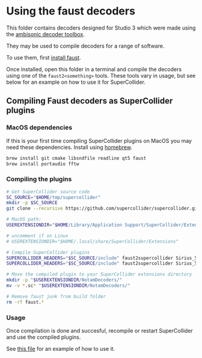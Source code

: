 # Using the faust decoders
This folder contains decoders designed for Studio 3 which were made using the [ambisonic decoder toolbox](https://bitbucket.org/ambidecodertoolbox/adt.git).

They may be used to compile decoders for a range of software. 

To use them, first [install faust](https://faust.grame.fr/).

Once installed, open this folder in a terminal and compile the decoders using one of the `faust2<something>` tools. These tools vary in usage, but see below for an example on how to use it for SuperCollider.

## Compiling Faust decoders as SuperCollider plugins

### MacOS dependencies

If this is your first time compiling SuperCollider plugins on MacOS you may need these dependencies. Install using [homebrew](https://brew.sh/index_da).

```bash
brew install git cmake libsndfile readline qt5 faust
brew install portaudio fftw
```

### Compiling the plugins

```bash
# Get SuperCollider source code
SC_SOURCE="$HOME/tmp/supercollider"
mkdir -p $SC_SOURCE
git clone --recursive https://github.com/supercollider/supercollider.git $SC_SOURCE 

# MacOS path:
USEREXTENSIONDIR="$HOME/Library/Application Support/SuperCollider/Extensions"

# uncomment if on Linux
# USEREXTENSIONDIR="$HOME/.local/share/SuperCollider/Extensions"

# Compile SuperCollider plugins
SUPERCOLLIDER_HEADERS="$SC_SOURCE/include" faust2supercollider Sirius_5h5p_allrad_5200_rE_max_2_band.dsp -d -noprefix
SUPERCOLLIDER_HEADERS="$SC_SOURCE/include" faust2supercollider Sirius_5H5P_Slepian24_2_band.dsp -d -noprefix

# Move the compiled plugin to your SuperCollider extensions directory
mkdir -p "$USEREXTENSIONDIR/NotamDecoders/"
mv -v *.sc* "$USEREXTENSIONDIR/NotamDecoders/"

# Remove faust junk from build folder
rm -rf faust.*
```

### Usage
Once compilation is done and succesful, recompile or restart SuperCollider and use the compiled plugins. 

See [this file](../supercollider/faust-decoder-mainfx.scd) for an example of how to use it.
